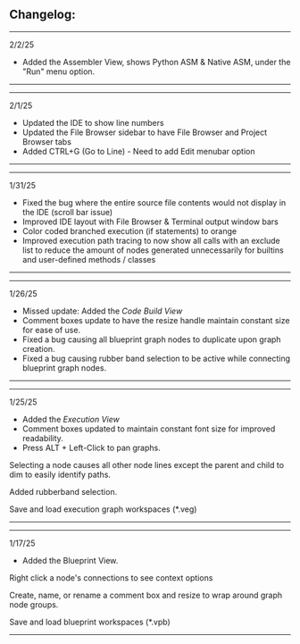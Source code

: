 ## Changelog:
--------

2/2/25
- Added the Assembler View, shows Python ASM & Native ASM, under the "Run" menu option.

--------

--------

2/1/25
- Updated the IDE to show line numbers
- Updated the File Browser sidebar to have File Browser and Project Browser tabs
- Added CTRL+G (Go to Line) - Need to add Edit menubar option

--------

--------

1/31/25
- Fixed the bug where the entire source file contents would not display in the IDE (scroll bar issue)
- Improved IDE layout with File Browser & Terminal output window bars
- Color coded branched execution (if statements) to orange
- Improved execution path tracing to now show all calls with an exclude list to reduce the amount of nodes generated unnecessarily for builtins and user-defined methods / classes

--------

--------

1/26/25
- Missed update: Added the *Code Build View*
- Comment boxes update to have the resize handle maintain constant size for ease of use.
- Fixed a bug causing all blueprint graph nodes to duplicate upon graph creation.
- Fixed a bug causing rubber band selection to be active while connecting blueprint graph nodes.

--------

--------

1/25/25
- Added the *Execution View*
- Comment boxes updated to maintain constant font size for improved readability.
- Press ALT + Left-Click to pan graphs.

Selecting a node causes all other node lines except the parent and child to dim to easily identify paths.

Added rubberband selection.

Save and load execution graph workspaces (*.veg)

--------

--------

1/17/25
- Added the Blueprint View.

Right click a node's connections to see context options

Create, name, or rename a comment box and resize to wrap around graph node groups.

Save and load blueprint workspaces (*.vpb)

--------

